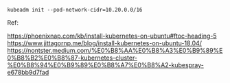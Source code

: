 ```
kubeadm init --pod-network-cidr=10.20.0.0/16
```

Ref:

https://phoenixnap.com/kb/install-kubernetes-on-ubuntu#ftoc-heading-5
https://www.jittagornp.me/blog/install-kubernetes-on-ubuntu-18.04/
https://nontster.medium.com/%E0%B8%AA%E0%B8%A3%E0%B9%89%E0%B8%B2%E0%B8%87-kubernetes-cluster-%E0%B8%94%E0%B9%89%E0%B8%A7%E0%B8%A2-kubespray-e678bb9d7fad
